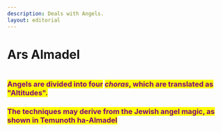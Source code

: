 ```yaml
---
description: Deals with Angels.
layout: editorial
---
```


# Ars Almadel

<figure><img src="../../../../../../../../.gitbook/assets/pexels-btgl-♡-6214248.jpg" alt=""><figcaption></figcaption></figure>

### <mark style="color:purple;">Angels are divided into four</mark> <mark style="color:purple;"></mark>_<mark style="color:purple;">choras</mark>_<mark style="color:purple;">, which are translated as "Altitudes".</mark>&#x20;

### <mark style="color:purple;">The techniques may derive from the Jewish angel magic, as shown in Temunoth ha-Almadel</mark>
